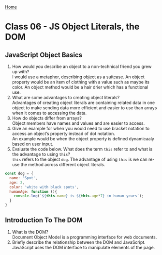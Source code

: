 [Home](/README.md)

# Class 06 - JS Object Literals, the DOM

## JavaScript Object Basics

1. How would you describe an object to a non-technical friend you grew up with?  
    I would use a metaphor, describing object as a suitcase. An object property would be an item of clothing with a value such as maybe its color. An object method would be a hair drier which has a functional use.
2. What are some advantages to creating object literals?  
    Advantages of creating object literals are containing related data in one object to make sending data more efficient and easier to use than arrays when it comes to accessing the data.
3. How do objects differ from arrays?  
    Object members have names and values and are easier to access.
4. Give an example for when you would need to use bracket notation to access an object’s property instead of dot notation.  
    An example would be when the object property is defined dynamicaaly based on user input.
5. Evaluate the code below. What does the term `this` refer to and what is the advantage to using `this`?  
    `this` refers to the object `dog`. The advantage of using `this` is we can re-use the method across different object literals.

```js
const dog = {
  name: 'Spot',
  age: 2,
  color: 'white with black spots',
  humanAge: function (){
    console.log(`${this.name} is ${this.age*7} in human years`);
  }
}
```

## Introduction To The DOM

1. What is the DOM?  
Document Object Model is a programming interface for web documents.
2. Briefly describe the relationship between the DOM and JavaScript.  
JavaScript uses the DOM interface to manipulate elements of the page.
